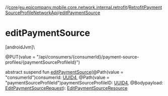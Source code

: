 //[core](../../../index.md)/[eu.epicompany.mobile.core.network.internal.retrofit](../index.md)/[RetrofitPaymentSourceProfileNetworkApi](index.md)/[editPaymentSource](edit-payment-source.md)

# editPaymentSource

[androidJvm]\

@PUT(value = &quot;/api/consumers/{consumerId}/payment-source-profiles/{paymentSourceProfileId}&quot;)

abstract suspend fun [editPaymentSource](edit-payment-source.md)(@Path(value = &quot;consumerId&quot;)consumerId: [UUID4](../../eu.epicompany.mobile.core.datatypes/index.md#545543244%2FClasslikes%2F-1060529556), @Path(value = &quot;paymentSourceProfileId&quot;)paymentSourceProfileID: [UUID4](../../eu.epicompany.mobile.core.datatypes/index.md#545543244%2FClasslikes%2F-1060529556), @Bodypayload: [EditPaymentSourceRequest](../../eu.epicompany.mobile.core.network.model.proxy/-edit-payment-source-request/index.md)): [EditPaymentSourceResource](../../eu.epicompany.mobile.core.network.model.proxy/-edit-payment-source-resource/index.md)
